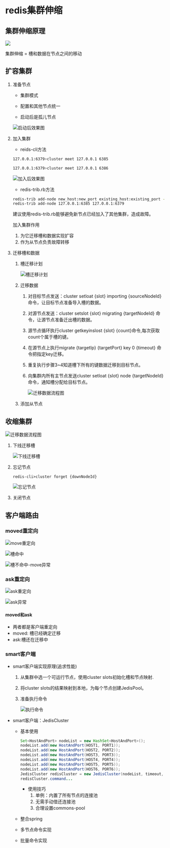 # redis集群伸缩



## 集群伸缩原理

![](https://github.com/chenyaowu/redis/blob/master/image/RedisClusterPrincipleOfTelescopic.jpg)

集群伸缩 = 槽和数据在节点之间的移动

## 扩容集群

1. 准备节点

   - 集群模式

   - 配置和其他节点统一

   - 启动后是孤儿节点

   ![启动后效果图](https://github.com/chenyaowu/redis/blob/master/image/RedisCluster1.jpg)

2. 加入集群

   - reids-cli方法

   ```bash
   127.0.0.1:6379>cluster meet 127.0.0.1 6385
   
   127.0.0.1:6379>cluster meet 127.0.0.1 6386
   ```

   ![加入后效果图](https://github.com/chenyaowu/redis/blob/master/image/RedisCluster2.jpg)

   

   - redis-trib.rb方法

   ```bash
   redis-trib add-node new_host:new_port existing_host:existing_port --slave --master-id <arg>
   redis-trib add-node 127.0.0.1:6385 127.0.0.1:6379
   ```

   建议使用redis-trib.rb能够避免新节点已经加入了其他集群，造成故障。

   加入集群作用

   1. 为它迁移槽和数据实现扩容
   2. 作为从节点负责故障转移

3. 迁移槽和数据

   1. 槽迁移计划

      ![槽迁移计划](https://github.com/chenyaowu/redis/blob/master/image/RedisCluster3.jpg)

   2. 迁移数据

      1. 对目标节点发送：cluster setloat {slot} importing {sourceNodeId}命令，让目标节点准备导入槽的数据。

      2. 对源节点发送：cluster setslot {slot} migrating {targetNodeId} 命令，让源节点准备迁出槽的数据。
      3. 源节点循环执行cluster getkeyinslost {slot} {count}命令,每次获取count个属于槽的键。
      4. 在源节点上执行migrate {targetIp} {targetPort} key 0 {timeout} 命令把指定key迁移。

      5. 重复执行步骤3~4知道槽下所有的键数据迁移到目标节点。

      6. 向集群内所有主节点发送cluster setloat {slot} node {targetNodeId}命令，通知槽分配给目标节点。

         ![迁移数据流程图](https://github.com/chenyaowu/redis/blob/master/image/RedisCluster4.jpg)

   3. 添加从节点

      

## 收缩集群

![迁移数据流程图](https://github.com/chenyaowu/redis/blob/master/image/RedisCluster5.jpg)

1. 下线迁移槽

   ![下线迁移槽](https://github.com/chenyaowu/redis/blob/master/image/RedisCluster6.jpg)

2. 忘记节点

   ```ba
   redis-cli>cluster forget {downNodeId}
   ```

   ![忘记节点](https://github.com/chenyaowu/redis/blob/master/image/RedisCluster7.jpg)

3. 关闭节点

   

## 客户端路由

### moved重定向

![move重定向](https://github.com/chenyaowu/redis/blob/master/image/RedisCluster8.jpg)

![槽命中](https://github.com/chenyaowu/redis/blob/master/image/RedisCluster9.jpg)

![槽不命中-move异常](https://github.com/chenyaowu/redis/blob/master/image/RedisCluster10.jpg)

### ask重定向

![ask重定向](https://github.com/chenyaowu/redis/blob/master/image/RedisCluster11.jpg)

![ask异常](https://github.com/chenyaowu/redis/blob/master/image/RedisCluster12.jpg)

#### moved和ask

- 两者都是客户端重定向
- moved: 槽已经确定迁移
- ask:槽还在迁移中

### smart客户端

- smart客户端实现原理(追求性能)

  1. 从集群中选一个可运行节点，使用cluster slots初始化槽和节点映射.

  2. 将cluster slots的结果映射到本地，为每个节点创建JedisPool。

  3. 准备执行命令

     ![执行命令](https://github.com/chenyaowu/redis/blob/master/image/RedisCluster13.jpg)

- smart客户端：JedisCluster

  - 基本使用

    ```java
    Set<HostAndPort> nodeList = new HashSet<HostAndPort>();
    nodeList.add(new HostAndPort(HOST1, PORT1));
    nodeList.add(new HostAndPort(HOST2, PORT2));
    nodeList.add(new HostAndPort(HOST3, PORT3));
    nodeList.add(new HostAndPort(HOST4, PORT4));
    nodeList.add(new HostAndPort(HOST5, PORT5));
    nodeList.add(new HostAndPort(HOST6, PORT6));
    JedisCluster redisCluster = new JedisCluster(nodeList, timeout, poolConfig);
    redisCluster.command...
    ```

    - 使用技巧
      1. 单例：内置了所有节点的连接池
      2. 无需手动借还连接池
      3. 合理设置commons-pool

  - 整合spring

  - 多节点命令实现

  - 批量命令实现